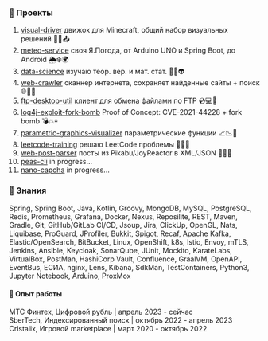 ### 📂 Проекты

1. <a href="https://github.com/funcid/visual-driver">visual-driver</a> движок для Minecraft, общий набор визуальных решений 💎💽📤
2. <a href="https://github.com/funcid/meteo-service">meteo-service</a> своя Я.Погода, от Arduino UNO и Spring Boot, до Android 🌦❄🌍
3. <a href="https://github.com/funcid/data-science">data-science</a> изучаю теор. вер. и мат. стат. 🧠🤖👽
4. <a href="https://github.com/funcid/web-crawler">web-crawler</a> cканнер интернета, сохраняет найденные сайты + поиск 🌐💾🔱
5. <a href="https://github.com/funcid/ftp-desktop-util">ftp-desktop-util</a> клиент для обмена файлами по FTP 💿💻📂
6. <a href="https://github.com/funcid/log4j-exploit-fork-bomb">log4j-exploit-fork-bomb</a> Proof of Concept: CVE-2021-44228 + fork bomb 💣💥💀
7. <a href="https://github.com/funcid/parametric-graphics-visualizer">parametric-graphics-visualizer</a> параметрические функции 📈📉📨
8. <a href="https://github.com/funcid/leetcode-training">leetcode-training</a> решаю LeetCode проблемы 🤯🤓👺
9. <a href="https://github.com/funcid/web-post-parser">web-post-parser</a> посты из Pikabu/JoyReactor в XML/JSON 🤫💦📄
10. <a href="https://github.com/funcid/peas-cli">peas-cli</a> in progress...
11. <a href="https://github.com/funcid/peas-cli">nano-capcha</a> in progress...

### 🧠 Знания 
Spring, Spring Boot, Java, Kotlin, Groovy, MongoDB, MySQL, PostgreSQL, Redis, Prometheus, Grafana, Docker, Nexus, Reposilite, REST, Maven, Gradle, Git, GitHub/GitLab CI/CD, Jsoup, Jira, ClickUp, OpenGL, Nats, Liquibase, ProGuard, JProfiler, Bukkit, Spigot, Recaf, Apache Kafka, Elastic/OpenSearch, BitBucket, Linux, OpenShift, k8s, Istio, Envoy, mTLS, Jenkins, Ansible, Keycloak, SonarQube, JUnit, Mockito, KarateLabs, VirtualBox, PostMan, HashiCorp Vault, Confluence, GraalVM, OpenAPI, EventBus, ЕСИА, nginx, Lens, Kibana, SdkMan, TestContainers, Python3, Jupyter Notebook, Arduino, ProxMox



#### 💎 Опыт работы

МТС Финтех, Цифровой рубль | апрель 2023 - сейчас<br>
SberTech, Индексированный поиск | октябрь 2022 - апрель 2023<br>
Cristalix, Игровой marketplace | март 2020 - октябрь 2022<br>
